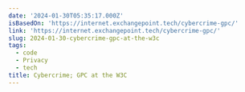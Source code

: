 ```yaml
---
date: '2024-01-30T05:35:17.000Z'
isBasedOn: 'https://internet.exchangepoint.tech/cybercrime-gpc/'
link: 'https://internet.exchangepoint.tech/cybercrime-gpc/'
slug: 2024-01-30-cybercrime-gpc-at-the-w3c
tags:
  - code
  - Privacy
  - tech
title: Cybercrime; GPC at the W3C
---
```


